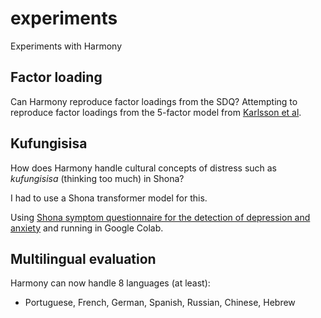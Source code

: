# experiments
Experiments with Harmony

## Factor loading

Can Harmony reproduce factor loadings from the SDQ? Attempting to reproduce factor loadings from the 5-factor model from [Karlsson et al](https://doi.org/10.1371/journal.pone.0265481).

## Kufungisisa

How does Harmony handle cultural concepts of distress such as *kufungisisa* (thinking too much) in Shona?

I had to use a Shona transformer model for this. 

Using [Shona symptom questionnaire for the detection of depression and anxiety](https://depts.washington.edu/edgh/zw/hit/web/project-resources/shona_symptom_questionnaire.pdf) and running in Google Colab.

## Multilingual evaluation

Harmony can now handle 8 languages (at least):
* Portuguese, French, German, Spanish, Russian, Chinese, Hebrew
